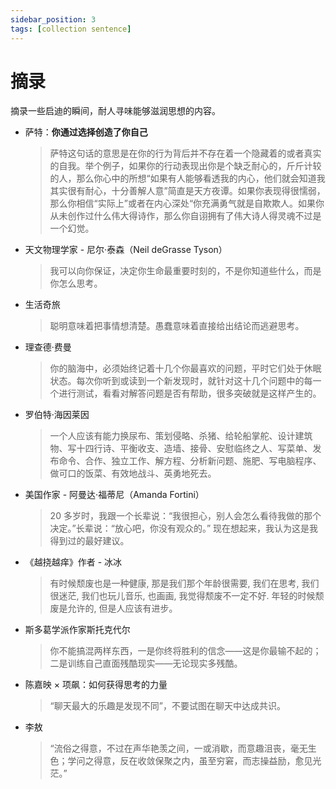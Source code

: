 ```yaml
---
sidebar_position: 3
tags: [collection sentence]
---
```


# 摘录

摘录一些启迪的瞬间，耐人寻味能够滋润思想的内容。

- 萨特：**你通过选择创造了你自己**

  > 萨特这句话的意思是在你的行为背后并不存在着一个隐藏着的或者真实的自我。举个例子，如果你的行动表现出你是个缺乏耐心的，斤斤计较的人，那么你心中的所想“如果有人能够看透我的内心，他们就会知道我其实很有耐心，十分善解人意”简直是天方夜谭。如果你表现得很懦弱，那么你相信“实际上”或者在内心深处“你充满勇气就是自欺欺人。如果你从未创作过什么伟大得诗作，那么你自诩拥有了伟大诗人得灵魂不过是一个幻觉。

- 天文物理学家 - 尼尔·泰森（Neil deGrasse Tyson）

  > 我可以向你保证，决定你生命最重要时刻的，不是你知道些什么，而是你怎么思考。

- 生活奇旅

  > 聪明意味着把事情想清楚。愚蠢意味着直接给出结论而逃避思考。

- 理查德·费曼

  > 你的脑海中，必须始终记着十几个你最喜欢的问题，平时它们处于休眠状态。每次你听到或读到一个新发现时，就针对这十几个问题中的每一个进行测试，看看对解答问题是否有帮助，很多突破就是这样产生的。

- 罗伯特·海因莱因

  > 一个人应该有能力换尿布、策划侵略、杀猪、给轮船掌舵、设计建筑物、写十四行诗、平衡收支、造墙、接骨、安慰临终之人、写菜单、发布命令、合作、独立工作、解方程、分析新问题、施肥、写电脑程序、做可口的饭菜、有效地战斗、英勇地死去。

- 美国作家 - 阿曼达·福蒂尼（Amanda Fortini）

  > 20 多岁时，我跟一个长辈说：“我很担心，别人会怎么看待我做的那个决定。”长辈说：“放心吧，你没有观众的。” 现在想起来，我认为这是我得到过的最好建议。

- 《越挠越痒》作者 - 冰冰

  > 有时候颓废也是一种健康, 那是我们那个年龄很需要, 我们在思考, 我们很迷茫, 我们也玩儿音乐, 也画画, 我觉得颓废不一定不好. 年轻的时候颓废是允许的, 但是人应该有进步。

- 斯多葛学派作家斯托克代尔

  > 你不能搞混两样东西，一是你终将胜利的信念——这是你最输不起的；  
  > 二是训练自己直面残酷现实——无论现实多残酷。

- 陈嘉映 × 项飙：如何获得思考的力量

  > “聊天最大的乐趣是发现不同”，不要试图在聊天中达成共识。

- 李敖

  > “流俗之得意，不过在声华艳羡之间，一或消歇，而意趣沮丧，毫无生色；学问之得意，反在收敛保聚之内，虽至穷窘，而志操益励，愈见光茫。”
